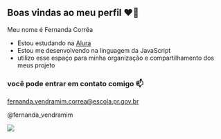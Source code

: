 ## Boas vindas ao meu perfil ❤️‍🔥

Meu nome é Fernanda Corrêa

- Estou estudando na [Alura](https://www.alura.com.br)
- Estou me desenvolvendo na linguagem da JavaScript
- utilizo esse espaço para minha organização e compartilhamento dos meus projeto

### você pode entrar em contato comigo 📫

fernanda.vendramim.correa@escola.pr.gov.br

@fernanda_vendramim

![](https://media1.tenor.com/m/GBdIH5sL4XQAAAAC/the-rock-rock.gif)
